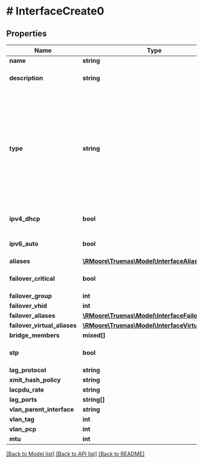 # # InterfaceCreate0

## Properties

Name | Type | Description | Notes
------------ | ------------- | ------------- | -------------
**name** | **string** |  | [optional]
**description** | **string** |  | [optional] [default to '']
**type** | **string** | For BRIDGE &#x60;type&#x60; the following attribute is required: bridge_members. For LINK_AGGREGATION &#x60;type&#x60; the following attributes are required: lag_ports, lag_protocol. For VLAN &#x60;type&#x60; the following attributes are required: vlan_parent_interface, vlan_tag and vlan_pcp. | [optional]
**ipv4_dhcp** | **bool** |  | [optional] [default to false]
**ipv6_auto** | **bool** |  | [optional] [default to false]
**aliases** | [**\RMoore\Truenas\Model\InterfaceAlias[]**](InterfaceAlias.md) |  | [optional]
**failover_critical** | **bool** |  | [optional] [default to false]
**failover_group** | **int** |  | [optional]
**failover_vhid** | **int** |  | [optional]
**failover_aliases** | [**\RMoore\Truenas\Model\InterfaceFailoverAlias[]**](InterfaceFailoverAlias.md) |  | [optional]
**failover_virtual_aliases** | [**\RMoore\Truenas\Model\InterfaceVirtualAlias[]**](InterfaceVirtualAlias.md) |  | [optional]
**bridge_members** | **mixed[]** |  | [optional]
**stp** | **bool** |  | [optional] [default to true]
**lag_protocol** | **string** |  | [optional]
**xmit_hash_policy** | **string** |  | [optional]
**lacpdu_rate** | **string** |  | [optional]
**lag_ports** | **string[]** |  | [optional]
**vlan_parent_interface** | **string** |  | [optional]
**vlan_tag** | **int** |  | [optional]
**vlan_pcp** | **int** |  | [optional]
**mtu** | **int** |  | [optional]

[[Back to Model list]](../../README.md#models) [[Back to API list]](../../README.md#endpoints) [[Back to README]](../../README.md)
